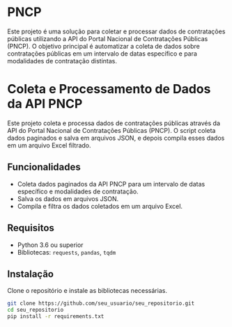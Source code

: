 # PNCP
Este projeto é uma solução para coletar e processar dados de contratações públicas utilizando a API do Portal Nacional de Contratações Públicas (PNCP). O objetivo principal é automatizar a coleta de dados sobre contratações públicas em um intervalo de datas específico e para modalidades de contratação distintas. 

# Coleta e Processamento de Dados da API PNCP

Este projeto coleta e processa dados de contratações públicas através da API do Portal Nacional de Contratações Públicas (PNCP). O script coleta dados paginados e salva em arquivos JSON, e depois compila esses dados em um arquivo Excel filtrado.

## Funcionalidades

- Coleta dados paginados da API PNCP para um intervalo de datas específico e modalidades de contratação.
- Salva os dados em arquivos JSON.
- Compila e filtra os dados coletados em um arquivo Excel.

## Requisitos

- Python 3.6 ou superior
- Bibliotecas: `requests`, `pandas`, `tqdm`

## Instalação

Clone o repositório e instale as bibliotecas necessárias.

```bash
git clone https://github.com/seu_usuario/seu_repositorio.git
cd seu_repositorio
pip install -r requirements.txt
